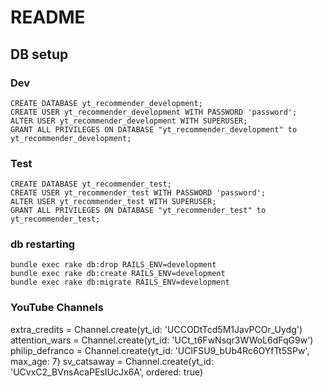 # README

## DB setup

### Dev

```
CREATE DATABASE yt_recommender_development;
CREATE USER yt_recommender_development WITH PASSWORD 'password';
ALTER USER yt_recommender_development WITH SUPERUSER;
GRANT ALL PRIVILEGES ON DATABASE "yt_recommender_development" to yt_recommender_development;
```

### Test

```
CREATE DATABASE yt_recommender_test;
CREATE USER yt_recommender_test WITH PASSWORD 'password';
ALTER USER yt_recommender_test WITH SUPERUSER;
GRANT ALL PRIVILEGES ON DATABASE "yt_recommender_test" to yt_recommender_test;
```

### db restarting

```
bundle exec rake db:drop RAILS_ENV=development
bundle exec rake db:create RAILS_ENV=development
bundle exec rake db:migrate RAILS_ENV=development
```

### YouTube Channels

extra_credits = Channel.create(yt_id: 'UCCODtTcd5M1JavPCOr_Uydg')
attention_wars = Channel.create(yt_id: 'UCt_t6FwNsqr3WWoL6dFqG9w')
philip_defranco = Channel.create(yt_id: 'UClFSU9_bUb4Rc6OYfTt5SPw', max_age: 7)
sv_catsaway = Channel.create(yt_id: 'UCvxC2_BVnsAcaPEsIUcJx6A', ordered: true)
